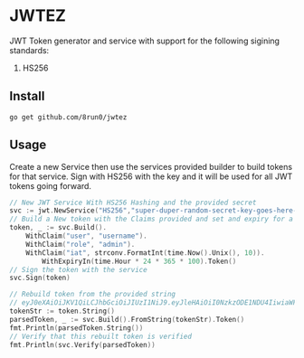 # JWTEZ

JWT Token generator and service with support for the following sigining standards:

1. HS256

## Install

`go get github.com/8run0/jwtez`

## Usage

Create a new Service then use the services provided builder to build tokens for that service.  Sign with HS256 with the key and it will be used for all JWT tokens going forward.

```go
// New JWT Service With HS256 Hashing and the provided secret
svc := jwt.NewService("HS256","super-duper-random-secret-key-goes-here-min-of-256-bytes")
// Build a New token with the Claims provided and set and expiry for a duration in the future
token, _ := svc.Build().
	WithClaim("user", "username").
	WithClaim("role", "admin").
	WithClaim("iat", strconv.FormatInt(time.Now().Unix(), 10)).
        WithExpiryIn(time.Hour * 24 * 365 * 100).Token()
// Sign the token with the service
svc.Sign(token)

// Rebuild token from the provided string
// eyJ0eXAiOiJKV1QiLCJhbGciOiJIUzI1NiJ9.eyJleHAiOiI0NzkzODE1NDU4IiwiaWF0IjoiMTY0MDIxNTQ1OCIsInJvbGUiOiJhZG1pbiIsInVzZXIiOiJzdHV4bmV0In0.tq51cLI46J6e8CL9dk1Gl8hH4vMkXCdfzWzBiqbM6Co
tokenStr := token.String()
parsedToken, _ := svc.Build().FromString(tokenStr).Token()
fmt.Println(parsedToken.String())
// Verify that this rebuilt token is verified
fmt.Println(svc.Verify(parsedToken))
```


